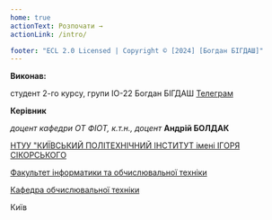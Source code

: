 ```yaml
---
home: true
actionText: Розпочати →
actionLink: /intro/

footer: "ECL 2.0 Licensed | Copyright © [2024] [Богдан БІГДАШ]"
---
```



**Виконав:** 

студент 2-го курсу, групи ІО-22<span padding-right:5em></span> Богдан БІГДАШ [Телеграм](https://t.me/BBagdanDan)



**Керівник**

*доцент кафедри ОТ ФІОТ, к.т.н., доцент*<span padding-right:5em></span> **Андрій БОЛДАК** 

[НТУУ "КИЇВСЬКИЙ ПОЛІТЕХНІЧНИЙ ІНСТИТУТ імені ІГОРЯ СІКОРСЬКОГО](https://kpi.ua/)

[Факультет інформатики та обчислювальної техніки](https://fiot.kpi.ua/)

[Кафедра обчислювальної техніки](https://comsys.kpi.ua/)

Київ
